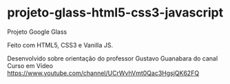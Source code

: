 # projeto-glass-html5-css3-javascript
Projeto Google Glass

Feito com HTML5, CSS3 e Vanilla JS.

Desenvolvido sobre orientação do professor Gustavo Guanabara do canal Curso em Vídeo https://www.youtube.com/channel/UCrWvhVmt0Qac3HgsjQK62FQ
